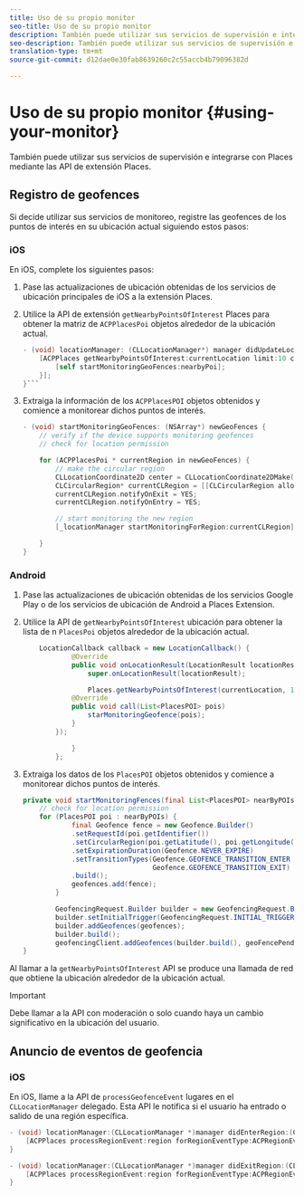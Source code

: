 ```yaml
---
title: Uso de su propio monitor
seo-title: Uso de su propio monitor
description: También puede utilizar sus servicios de supervisión e integrarse con Places mediante las API de extensión Places.
seo-description: También puede utilizar sus servicios de supervisión e integrarse con Places mediante las API de extensión Places.
translation-type: tm+mt
source-git-commit: d12dae0e30fab8639260c2c55accb4b79096382d

---
```



# Uso de su propio monitor {#using-your-monitor}

También puede utilizar sus servicios de supervisión e integrarse con Places mediante las API de extensión Places.

## Registro de geofences

Si decide utilizar sus servicios de monitoreo, registre las geofences de los puntos de interés en su ubicación actual siguiendo estos pasos:

### iOS

En iOS, complete los siguientes pasos:

1. Pase las actualizaciones de ubicación obtenidas de los servicios de ubicación principales de iOS a la extensión Places.

1. Utilice la API de extensión `getNearbyPointsOfInterest` Places para obtener la matriz de `ACPPlacesPoi` objetos alrededor de la ubicación actual.

   ```objective-c
   - (void) locationManager: (CLLocationManager*) manager didUpdateLocations: (NSArray<CLLocation*>*) locations {
       [ACPPlaces getNearbyPointsOfInterest:currentLocation limit:10 callback: ^ (NSArray<ACPPlacesPoi*>* _Nullable nearbyPoi) {
           [self startMonitoringGeoFences:nearbyPoi];
       }];
   }```
   
1. Extraiga la información de los `ACPPlacesPOI` objetos obtenidos y comience a monitorear dichos puntos de interés.

   ```objective-c
   - (void) startMonitoringGeoFences: (NSArray*) newGeoFences {
       // verify if the device supports monitoring geofences
       // check for location permission
   
       for (ACPPlacesPoi * currentRegion in newGeoFences) {
           // make the circular region
           CLLocationCoordinate2D center = CLLocationCoordinate2DMake(currentRegion.latitude, currentRegion.longitude);
           CLCircularRegion* currentCLRegion = [[CLCircularRegion alloc] initWithCenter:center                                                                                                                              radius:currentRegion.radius                                                                                                                    identifier:currentRegion.identifier];
           currentCLRegion.notifyOnExit = YES;
           currentCLRegion.notifyOnEntry = YES;
   
           // start monitoring the new region
           [_locationManager startMonitoringForRegion:currentCLRegion];
   
       }
   }
   ```

### Android

1. Pase las actualizaciones de ubicación obtenidas de los servicios Google Play o de los servicios de ubicación de Android a Places Extension.

1. Utilice la API de `getNearbyPointsOfInterest` ubicación para obtener la lista de n `PlacesPoi` objetos alrededor de la ubicación actual.

   ```java
       LocationCallback callback = new LocationCallback() {
               @Override
               public void onLocationResult(LocationResult locationResult) {
                   super.onLocationResult(locationResult);
   
                   Places.getNearbyPointsOfInterest(currentLocation, 10, new            AdobeCallback<List<PlacesPOI>>() {
               @Override
               public void call(List<PlacesPOI> pois)
                   starMonitoringGeofence(pois);
               }
           });
   
               }
           };
   ```

1. Extraiga los datos de los `PlacesPOI` objetos obtenidos y comience a monitorear dichos puntos de interés.

   ```java
   private void startMonitoringFences(final List<PlacesPOI> nearByPOIs) {
       // check for location permission
       for (PlacesPOI poi : nearByPOIs) {
               final Geofence fence = new Geofence.Builder()
               .setRequestId(poi.getIdentifier())
               .setCircularRegion(poi.getLatitude(), poi.getLongitude(), poi.getRadius())
               .setExpirationDuration(Geofence.NEVER_EXPIRE)
               .setTransitionTypes(Geofence.GEOFENCE_TRANSITION_ENTER |
                                   Geofence.GEOFENCE_TRANSITION_EXIT)
               .build();
               geofences.add(fence);
           }
   
           GeofencingRequest.Builder builder = new GeofencingRequest.Builder();
           builder.setInitialTrigger(GeofencingRequest.INITIAL_TRIGGER_ENTER);
           builder.addGeofences(geofences);
           builder.build();
           geofencingClient.addGeofences(builder.build(), geoFencePendingIntent)
   }
   ```


Al llamar a la `getNearbyPointsOfInterest` API se produce una llamada de red que obtiene la ubicación alrededor de la ubicación actual.

>[!IMPORTANT]
>
>Debe llamar a la API con moderación o solo cuando haya un cambio significativo en la ubicación del usuario.

## Anuncio de eventos de geofencia

### iOS

En iOS, llame a la API de `processGeofenceEvent` lugares en el `CLLocationManager` delegado. Esta API le notifica si el usuario ha entrado o salido de una región específica.

```objective-c
- (void) locationManager:(CLLocationManager *)manager didEnterRegion:(CLRegion *)region {
    [ACPPlaces processRegionEvent:region forRegionEventType:ACPRegionEventTypeEntry];
}

- (void) locationManager:(CLLocationManager *)manager didExitRegion:(CLRegion *)region {
    [ACPPlaces processRegionEvent:region forRegionEventType:ACPRegionEventTypeExit];
}
```
